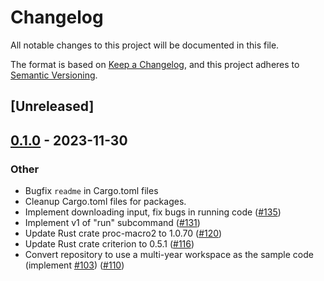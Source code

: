 # Changelog
All notable changes to this project will be documented in this file.

The format is based on [Keep a Changelog](https://keepachangelog.com/en/1.0.0/),
and this project adheres to [Semantic Versioning](https://semver.org/spec/v2.0.0.html).

## [Unreleased]

## [0.1.0](https://github.com/proegssilb/aoc-zen-runner/releases/tag/aoc-zen-runner-macros-v0.1.0) - 2023-11-30

### Other
- Bugfix `readme` in Cargo.toml files
- Cleanup Cargo.toml files for packages.
- Implement downloading input, fix bugs in running code ([#135](https://github.com/proegssilb/aoc-zen-runner/pull/135))
- Implement v1 of "run" subcommand ([#131](https://github.com/proegssilb/aoc-zen-runner/pull/131))
- Update Rust crate proc-macro2 to 1.0.70 ([#120](https://github.com/proegssilb/aoc-zen-runner/pull/120))
- Update Rust crate criterion to 0.5.1 ([#116](https://github.com/proegssilb/aoc-zen-runner/pull/116))
- Convert repository to use a multi-year workspace as the sample code (implement [#103](https://github.com/proegssilb/aoc-zen-runner/pull/103)) ([#110](https://github.com/proegssilb/aoc-zen-runner/pull/110))
